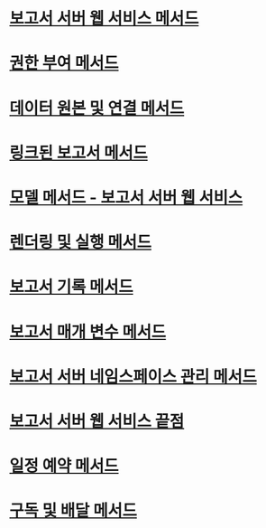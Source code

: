 # [보고서 서버 웹 서비스 메서드](report-server-web-service-methods.md)

# [권한 부여 메서드](authorization-methods.md)
# [데이터 원본 및 연결 메서드](data-sources-and-connection-methods.md)
# [링크된 보고서 메서드](linked-reports-methods.md)
# [모델 메서드 - 보고서 서버 웹 서비스](model-methods-report-server-web-service.md)
# [렌더링 및 실행 메서드](rendering-and-execution-methods.md)
# [보고서 기록 메서드](report-history-methods.md)
# [보고서 매개 변수 메서드](report-parameters-methods.md)
# [보고서 서버 네임스페이스 관리 메서드](report-server-namespace-management-methods.md)
# [보고서 서버 웹 서비스 끝점](report-server-web-service-endpoints.md)
# [일정 예약 메서드](scheduling-methods.md)
# [구독 및 배달 메서드](subscription-and-delivery-methods.md)

